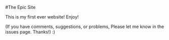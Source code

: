 #The Epic Site

This is my first ever website!
Enjoy!

(If you have comments, suggestions, or problems, Please let me know in the issues page. Thanks!)
:)
